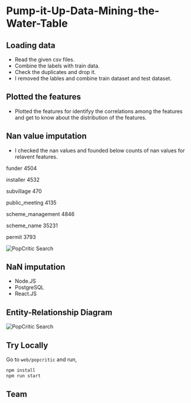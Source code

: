 # Pump-it-Up-Data-Mining-the-Water-Table


## Loading data

* Read the given csv files.
* Combine the labels with train data.
* Check the duplicates and drop it.
* I removed the lables and combine train dataset and test dataset.


## Plotted the features

* Plotted the features for identifyy the correlations among the features and get to know about the distribution of the features.

## Nan value imputation

* I checked the nan values and founded below counts of nan values for relavent features.

funder                    4504

installer                 4532

subvillage                 470

public_meeting            4135

scheme_management         4846

scheme_name              35231

permit                    3793


![PopCritic Search](https://raw.githubusercontent.com/theabbie/PopCritic/master/Images/review.JPG)



## NaN imputation

* Node.JS
* PostgreSQL
* React.JS

## Entity-Relationship Diagram

![PopCritic Search](https://raw.githubusercontent.com/theabbie/PopCritic/master/Images/ERD.png)

## Try Locally

Go to `web/popcritic` and run,

```sh
npm install
npm run start
```

## Team
